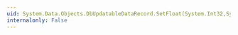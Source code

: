 ```yaml
---
uid: System.Data.Objects.DbUpdatableDataRecord.SetFloat(System.Int32,System.Single)
internalonly: False
---
```

